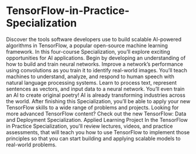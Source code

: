 # TensorFlow-in-Practice-Specialization
Discover the tools software developers use to build scalable AI-powered algorithms in TensorFlow, a popular open-source machine learning framework.  In this four-course Specialization, you’ll explore exciting opportunities for AI applications. Begin by developing an understanding of how to build and train neural networks. Improve a network’s performance using convolutions as you train it to identify real-world images. You’ll teach machines to understand, analyze, and respond to human speech with natural language processing systems. Learn to process text, represent sentences as vectors, and input data to a neural network. You’ll even train an AI to create original poetry!  AI is already transforming industries across the world. After finishing this Specialization, you’ll be able to apply your new TensorFlow skills to a wide range of problems and projects.  Looking for more advanced TensorFlow content? Check out the new TensorFlow: Data and Deployment Specialization.  Applied Learning Project In the TensorFlow in Practice Specialization, you'll review lectures, videos, and practice assessments, that will teach you how to use TensorFlow to implement those principles so that you can start building and applying scalable models to real-world problems.
